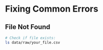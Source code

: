 # Fixing Common Errors

## File Not Found
```bash
# Check if file exists:
ls data/raw/your_file.csv
```
